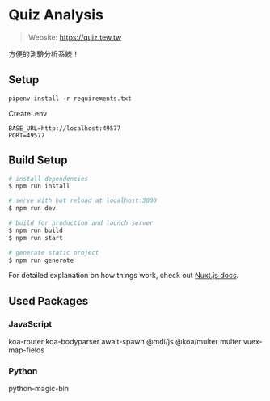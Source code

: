 # Quiz Analysis

> Website: https://quiz.tew.tw

方便的測驗分析系統！

## Setup

```
pipenv install -r requirements.txt
```
Create .env
```
BASE_URL=http://localhost:49577
PORT=49577

```

## Build Setup

``` bash
# install dependencies
$ npm run install

# serve with hot reload at localhost:3000
$ npm run dev

# build for production and launch server
$ npm run build
$ npm run start

# generate static project
$ npm run generate
```

For detailed explanation on how things work, check out [Nuxt.js docs](https://nuxtjs.org).

Used Packages
---
### JavaScript
koa-router koa-bodyparser await-spawn @mdi/js @koa/multer multer vuex-map-fields

### Python
python-magic-bin